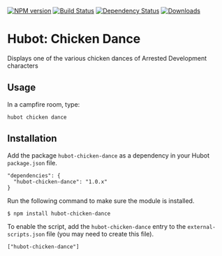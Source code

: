 [![NPM version](http://img.shields.io/npm/v/hubot-chicken-dance.svg?style=flat)](https://www.npmjs.org/package/hubot-chicken-dance)
[![Build Status](http://img.shields.io/travis/okize/hubot-chicken-dance.svg?style=flat)](https://travis-ci.org/okize/hubot-chicken-dance)
[![Dependency Status](http://img.shields.io/david/okize/hubot-chicken-dance.svg?style=flat)](https://david-dm.org/okize/hubot-chicken-dance)
[![Downloads](http://img.shields.io/npm/dm/hubot-chicken-dance.svg?style=flat)](https://www.npmjs.org/package/hubot-chicken-dance)

# Hubot: Chicken Dance

Displays one of the various chicken dances of Arrested Development characters

## Usage

In a campfire room, type:

    hubot chicken dance

## Installation

Add the package `hubot-chicken-dance` as a dependency in your Hubot `package.json` file.

    "dependencies": {
      "hubot-chicken-dance": "1.0.x"
    }

Run the following command to make sure the module is installed.

    $ npm install hubot-chicken-dance

To enable the script, add the `hubot-chicken-dance` entry to the `external-scripts.json` file (you may need to create this file).

    ["hubot-chicken-dance"]
